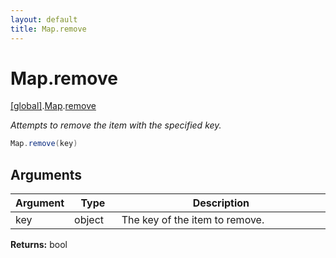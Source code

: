 ```yaml
---
layout: default
title: Map.remove
---
```


# Map.remove

[\[global\]]({{site.baseurl}}/docs/).[Map]({{site.baseurl}}/docs/Map/).[remove]({{site.baseurl}}/docs/Map/remove/)

_Attempts to remove the item with the specified key._

```cs
Map.remove(key)
```

## Arguments

<table>
  <col width="15%">
  <col width="15%">
  <thead>
    <tr>
      <th>Argument</th>
      <th>Type</th>
      <th>Description</th>
    </tr>
  </thead>
  <tbody>
    <tr>
      <td>key</td>
      <td>object</td>
      <td>The key of the item to remove.</td>
    </tr>
  </tbody>
</table>

**Returns:** bool
